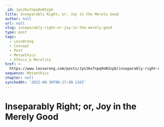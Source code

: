 ```yaml
---
_id: JynJ6xfnpq9oN3zpb
title: Inseparably Right; or, Joy in the Merely Good
author: null
url: null
slug: inseparably-right-or-joy-in-the-merely-good
type: post
tags:
  - LessWrong
  - Concept
  - Post
  - Metaethics
  - Ethics_& Morality
href: >-
  https://www.lesswrong.com/posts/JynJ6xfnpq9oN3zpb/inseparably-right-or-joy-in-the-merely-good
sequence: Metaethics
chapter: null
synchedAt: '2022-08-30T08:17:49.116Z'
---
```

# Inseparably Right; or, Joy in the Merely Good

